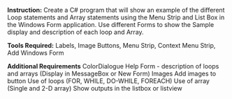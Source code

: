 **Instruction:**
Create a C# program that will show an example of the different Loop statements and Array statements using the Menu Strip and List Box in the Windows Form application.
Use different Forms to show the Sample display and description of each loop and Array.

**Tools Required:**
Labels, Image Buttons, Menu Strip, Context Menu Strip, Add Windows Form

**Additional Requirements**
ColorDialogue
Help Form - description of loops and arrays (Display in MessageBox or New Form)
Images
Add images to button
Use of loops (FOR, WHILE, DO-WHILE, FOREACH)
Use of array (Single and 2-D array)
Show outputs in the listbox or listview
